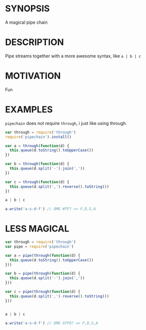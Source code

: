 # SYNOPSIS
A magical pipe chain

# DESCRIPTION
Pipe streams together with a more awesome syntax, like `a | b | c`

# MOTIVATION
Fun

# EXAMPLES
`pipechain` does not require `through`, i just like using through.

```js
var through = require('through')
require('pipechain').install()

var a = through(function(d) {
  this.queue(d.toString().toUpperCase())
})

var b = through(function(d) {
  this.queue(d.split('-').join(','))
})

var c = through(function(d) {
  this.queue(d.split(',').reverse().toString())
})

a | b | c

a.write('a-s-d-f') // OMG WTF? => F,D,S,A
```

# LESS MAGICAL

```js
var through = require('through')
var pipe = require('pipechain')

var a = pipe(through(function(d) {
  this.queue(d.toString().toUpperCase())
}))

var b = pipe(through(function(d) {
  this.queue(d.split('-').join(','))
}))

var c = pipe(through(function(d) {
  this.queue(d.split(',').reverse().toString())
}))


a | b | c

a.write('a-s-d-f') // OMG GTFO? => F,D,S,A
```
